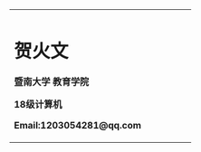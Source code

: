 <table border="0">
<tr>
<td width="75%">
       <h1>贺火文</h1>
       <p><b>暨南大学 教育学院</b></p>
      <p><b>18级计算机</b></p>
     <p><b>Email:1203054281@qq.com</b></p>
  </td>
 </tr>
</table>
